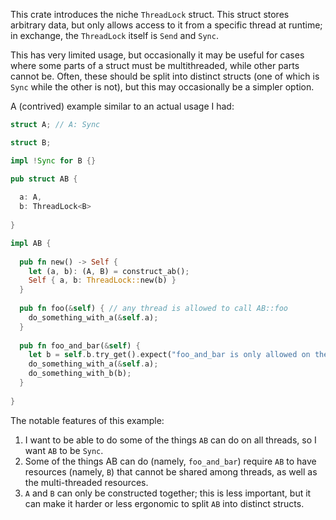 This crate introduces the niche `ThreadLock` struct.
This struct stores arbitrary data, but only allows access to it from a specific thread at runtime; in exchange, the `ThreadLock` itself is `Send` and `Sync`.

This has very limited usage, but occasionally it may be useful for cases where some parts of a struct must be multithreaded, while other parts cannot be.
Often, these should be split into distinct structs (one of which is `Sync` while the other is not), but this may occasionally be a simpler option.

A (contrived) example similar to an actual usage I had:

```rust
struct A; // A: Sync

struct B;

impl !Sync for B {}

pub struct AB {
  
  a: A,
  b: ThreadLock<B>
  
}

impl AB {
  
  pub fn new() -> Self {
    let (a, b): (A, B) = construct_ab();
    Self { a, b: ThreadLock::new(b) }
  }
  
  pub fn foo(&self) { // any thread is allowed to call AB::foo
    do_something_with_a(&self.a);
  }
  
  pub fn foo_and_bar(&self) {
    let b = self.b.try_get().expect("foo_and_bar is only allowed on the same thread that AB was constructed");
    do_something_with_a(&self.a);
    do_something_with_b(b);
  }
  
}
```

The notable features of this example:
  1. I want to be able to do some of the things `AB` can do on all threads, so I want `AB` to be `Sync`.
  2. Some of the things AB can do (namely, `foo_and_bar`) require `AB` to have resources (namely, `B`) that cannot be shared among threads, as well as the multi-threaded resources.
  3. `A` and `B` can only be constructed together; this is less important, but it can make it harder or less ergonomic to split `AB` into distinct structs.
